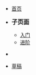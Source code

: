 * [首页](/ "首页 | Trident")

* <span style="font-size: 1.17em">**子页面**</span>
  - [入门](starter/)
  - [进阶](TODO)

* [](javascript:void) <!-- 用于阻止分页 -->

* [草稿](draft/draft "草稿 | Trident")